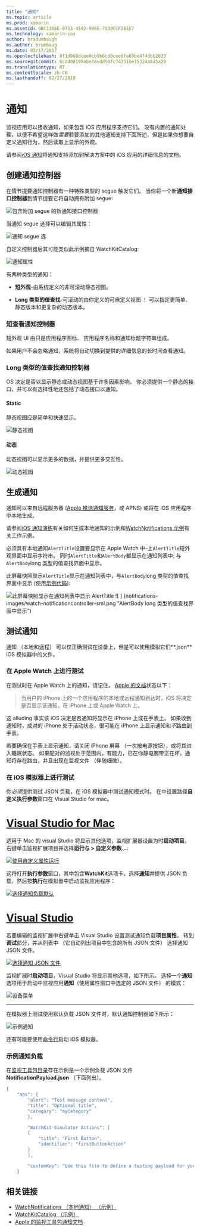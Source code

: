 ```yaml
---
title: "通知"
ms.topic: article
ms.prod: xamarin
ms.assetid: 0BC1306E-0713-4592-996E-7530CCF281E7
ms.technology: xamarin-ios
author: bradumbaugh
ms.author: brumbaug
ms.date: 03/17/2017
ms.openlocfilehash: 0f1d968dcee0cb9b6cd0cee8fa60be4f4dbb2833
ms.sourcegitcommit: 6cd40d190abe38edd50fc74331be15324a845a28
ms.translationtype: MT
ms.contentlocale: zh-CN
ms.lasthandoff: 02/27/2018
---
```

# <a name="notifications"></a>通知

监视应用可以接收通知，如果包含 iOS 应用程序支持它们。 没有内置的通知处理，以便不希望这样做*需要*若要添加的其他通知支持下面所述，但是如果你想要自定义通知行为，然后读取上显示的外观。

请参阅[iOS 通知](~/ios/platform/user-notifications/deprecated/index.md)将通知支持添加到解决方案中的 iOS 应用的详细信息的文档。

## <a name="creating-notification-controllers"></a>创建通知控制器

在情节提要通知控制器有一种特殊类型的 segue 触发它们。 当你将一个新**通知接口控制器**到情节提要它将自动拥有附加 segue:

![](notifications-images/notification-storyboard1.png "包含附加 segue 的新通知接口控制器")

当通知 segue 选择可以编辑其属性：

![](notifications-images/notification-storyboard2.png "通知 segue 选")

自定义控制器后其可能类似此示例摘自 WatchKitCatalog:

![](notifications-images/notifications-segue.png "通知属性")


有两种类型的通知：

- **短外观**-由系统定义的非可滚动静态视图。

- **Long 类型的值查找**-可滚动的由你定义的可自定义视图 ！ 可以指定更简单、 静态版本和更复杂的动态版本。

### <a name="short-look-notification-controller"></a>短查看通知控制器

短外观 UI 由只是应用程序图标、 应用程序名称和通知标题字符串组成。

如果用户不会忽略通知，系统将自动切换到提供的详细信息的长时间查看通知。


### <a name="long-look-notification-controller"></a>Long 类型的值查找通知控制器

OS 决定是否以显示静态或动态视图基于许多因素影响。 你必须提供一个静态的接口，并可以有选择性地还包括了动态接口以通知。

#### <a name="static"></a>Static

静态视图应是简单和快速显示。

![](notifications-images/notification-static.png "静态视图")

#### <a name="dynamic"></a>动态

动态视图可以显示更多的数据，并提供更多交互性。

![](notifications-images/notification-dynamic.png "动态视图")


## <a name="generating-notifications"></a>生成通知

通知可以来自远程服务器 ([Apple 推送通知服务](https://developer.apple.com/library/ios/documentation/NetworkingInternet/Conceptual/RemoteNotificationsPG/Chapters/ApplePushService.html)，或 APNS) 或将在 iOS 应用程序中本地生成。

请参阅[iOS 通知演练](~/ios/platform/user-notifications/deprecated/local-notifications-in-ios-walkthrough.md)有关如何生成本地通知的示例和[WatchNotifications 示例](https://developer.xamarin.com/samples/monotouch/WatchKit/WatchNotifications/)有关工作示例。

必须具有本地通知`AlertTitle`设置要显示在 Apple Watch 中-上`AlertTitle`短外观界面中显示字符串。 同时`AlertTitle`和`AlertBody`都显示在通知列表中; 与`AlertBody`long 类型的值查找界面中显示。

此屏幕快照显示`AlertTitle`显示在通知列表中，与`AlertBody`long 类型的值查找界面中显示 (使用[示例代码](https://developer.xamarin.com/samples/monotouch/WatchKit/WatchNotifications/)):

![](notifications-images/watch-notificationslist-sml.png "此屏幕快照显示在通知列表中显示 AlertTitle") ![ ] (notifications-images/watch-notificationcontroller-sml.png "AlertBody long 类型的值查找界面中显示")

## <a name="testing-notifications"></a>测试通知

通知 （本地和远程） 可以仅正确测试在设备上，但是可以使用模拟它们**.json** iOS 模拟器中的文件。

### <a name="testing-on-apple-watch"></a>在 Apple Watch 上进行测试

在测试时在 Apple Watch 上的通知，请记住， [Apple 的文档](https://developer.apple.com/library/ios/documentation/General/Conceptual/WatchKitProgrammingGuide/BasicSupport.html)状态以下：

> 当用户的 iPhone 上的一个应用程序的本地或远程通知到达时，iOS 将决定是否显示该通知，在 iPhone 上或 Apple Watch 上。

这 alluding 事实该 iOS 决定是否通知将显示在 iPhone 上或在手表上。 如果收到通知时，成对的 iPhone 处于活动状态，很可能在 iPhone 上显示通知和*不*路由到手表。

若要确保在手表上显示通知，请关闭 iPhone 屏幕 （一次按电源按钮），或将其进入睡眠状态。 如果配对的监视处于范围内，有能力，已在你静电腕带正在坏，通知将存在路由，并且出现在监视文件 （伴随细微）。

### <a name="testing-on-the-ios-simulator"></a>在 iOS 模拟器上进行测试

你*必须*提供测试 JSON 负载，在 iOS 模拟器中测试通知模式时。 在中设置路径**自定义执行参数**窗口在 Visual Studio for mac。

# <a name="visual-studio-for-mactabvsmac"></a>[Visual Studio for Mac](#tab/vsmac)

适用于 Mac 的 visual Studio 将显示其他选项，监视扩展器设置为时**启动项目**。
右键单击监视扩展项目并选择**运行与 > 自定义参数...**:
    
[![](notifications-images/runwith-customparams-sml.png "使用自定义属性运行")](notifications-images/runwith-customparams.png)
    
这将打开**执行参数**窗口，其中包含**WatchKit**选项卡。选择**通知**并提供 JSON 负载，然后按**执行**在模拟器中启动监视应用程序：
    
[![](notifications-images/runwith-execargs-sml.png "选择通知负载默认")](notifications-images/runwith-execargs.png)

# <a name="visual-studiotabvswin"></a>[Visual Studio](#tab/vswin)

若要编辑的监视扩展中右键单击 Visual Studio 设置测试通知负载**项目属性**。 转到**调试**部分，并从列表中 （它自动列出项目中包含的所有 JSON 文件） 选择通知 JSON 文件。
    
[![](notifications-images/runwith-execargs-sml-vs.png "选择通知 JSON 文件")](notifications-images/runwith-execargs-vs.png)

监视扩展时**启动项目**，Visual Studio 将显示其他选项，如下所示。 选择一个**通知**选项用于启动中监视应用**通知**（使用属性窗口中选定的 JSON 文件） 的模式：
    
![](notifications-images/runwith-vs.png "设备菜单")

-----

在模拟器上测试使用默认负载 JSON 文件时，默认通知控制器如下所示：

![](notifications-images/notification-debug-sml.png "示例通知")

还有可能要使用[命令行](~/ios/watchos/troubleshooting.md#command_line)启动 iOS 模拟器。

### <a name="example-notification-payload"></a>示例通知负载

在[监视工具包目录](https://developer.xamarin.com/samples/monotouch/WatchKit/WatchKitCatalog/)存在示例是一个示例负载 JSON 文件**NotificationPayload.json** （下面列出）。

```csharp
{
    "aps": {
        "alert": "Test message content",
        "title": "Optional title",
        "category": "myCategory"
        },

        "WatchKit Simulator Actions": [
        {
            "title": "First Button",
            "identifier": "firstButtonAction"
        }
        ],

        "customKey": "Use this file to define a testing payload for your notifications. The aps dictionary specifies the category, alert text and title. The WatchKit Simulator Actions array can provide info for one or more action buttons in addition to the standard Dismiss button. Any other top level keys are custom payload. If you have multiple such JSON files in your project, you'll be able to choose between them in when selecting to debug the notification interface of your Watch App."
    }
```



## <a name="related-links"></a>相关链接

- [WatchNotifications （本地通知） （示例）](https://developer.xamarin.com/samples/monotouch/WatchKit/WatchNotifications/)
- [WatchKitCatalog （示例）](https://developer.xamarin.com/samples/monotouch/WatchKit/WatchKitCatalog/)
- [Apple 的监视工具包通知文档](https://developer.apple.com/library/ios/documentation/General/Conceptual/WatchKitProgrammingGuide/BasicSupport.html)
